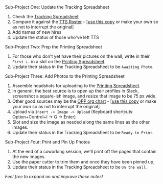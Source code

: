 
Sub-Project One: Update the Tracking Spreadsheet
1. Check the [Tracking Spreadsheet](https://docs.google.com/spreadsheets/d/1WiHRitHG8pxH13OSdhV8Rx4aRz73Zdp_nkz9L5H0nkU/edit#gid=1889587966)
2. Compare it against the [TTS Roster](https://docs.google.com/spreadsheets/d/1tRzGxnI1E4soOkHsod5xd-XmO33cy0cKRx7LpSNAaF0/edit?usp=sharing) - [[use this copy](https://docs.google.com/spreadsheets/d/1EYVWtKGBBnyZXfiudWO18Fl2vr4nVWQcJBhvACbbKbk/edit#gid=581768240) or make your own so as not to interrupt the original] 
3. Add names of new hires
4. Update the status of those who've left TTS 
  
Sub-Project Two: Prep the Printing Spreadsheet
1. For those who don't yet have their pictures on the wall, write in their `First L.` in a slot on the [Printing Spreadsheet](https://docs.google.com/spreadsheets/d/1WiHRitHG8pxH13OSdhV8Rx4aRz73Zdp_nkz9L5H0nkU/edit#gid=1675692351).  
2. Update their status in the Tracking Spreadsheet to be `Awaiting Photo`.  
  
Sub-Project Three: Add Photos to the Printing Spreadsheet 
1. Assemble headshots for uploading to the [Printing Spreadsheet](https://docs.google.com/spreadsheets/d/1WiHRitHG8pxH13OSdhV8Rx4aRz73Zdp_nkz9L5H0nkU/edit#gid=1675692351).  
2. In general, the best source is to open up their profiles in Slack, screenshot a square-ish image, and resize that image to be 75 px wide.  
3. Other good sources may be the [OPP org chart](https://docs.google.com/presentation/d/10Qfq1AaQh74q76Pik99kQedvshLBo0qLWZGsH-nrV0w/edit#slide=id.g36a90c50d9_0_5) - [[use this copy](https://docs.google.com/presentation/d/10Z0REftWybdhBqoNKCo6RLCEY0WjGSsmTsIYYXe4GgY/edit#slide=id.g437916919f_0_14) or make your own so as not to interrupt the original] 
4. Upload via `Insert -> Image -> Upload` (Keyboard shortcuts: Option+Control+I -> G -> Enter)
5. Slot and size the image as needed along the same lines as the other images.  
6. Update their status in the Tracking Spreadsheet to be `Ready to Print`. 

  
Sub-Project Four: Print and Pin Up Photos
1. At the end of a coworking session, we'll print off the pages that contain the new images.  
2. Use the paper cutter to trim them and once they have been pinned up, 
3. Update their status in the Tracking Spreadsheet to be `On the wall`.  


_Feel free to expand on and improve these notes!_
